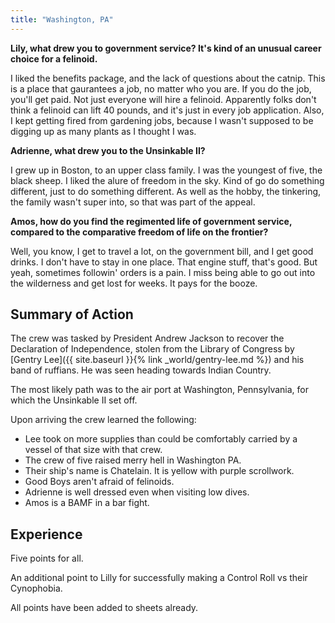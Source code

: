 ```yaml
---
title: "Washington, PA"
---
```


**Lily, what drew you to government service?  It's kind of an unusual career choice for a felinoid.**

I liked the benefits package, and the lack of questions about the catnip.  This is a place that gaurantees a job, no matter who you are.  If you do the job, you'll get paid.  Not just everyone will hire a felinoid.  Apparently folks don't think a felinoid can lift 40 pounds, and it's just in every job application.  Also, I kept getting fired from gardening jobs, because I wasn't supposed to be digging up as many plants as I thought I was.

**Adrienne, what drew you to the Unsinkable II?**

I grew up in Boston, to an upper class family.  I was the youngest of five, the black sheep.  I liked the alure of freedom in the sky.  Kind of go do something different, just to do something different.  As well as the hobby, the tinkering, the family wasn't super into, so that was part of the appeal.

**Amos, how do you find the regimented life of government service, compared to the comparative freedom of life on the frontier?**

Well, you know, I get to travel a lot, on the government bill, and I get good drinks.  I don't have to stay in one place.  That engine stuff, that's good.  But yeah, sometimes followin' orders is a pain.  I miss being able to go out into the wilderness and get lost for weeks.  It pays for the booze.

## Summary of Action

The crew was tasked by President Andrew Jackson to recover the Declaration of Independence, stolen from the Library of Congress by [Gentry Lee]({{ site.baseurl }}{% link _world/gentry-lee.md %}) and his band of ruffians.  He was seen heading towards Indian Country.

The most likely path was to the air port at Washington, Pennsylvania, for which the Unsinkable II set off.

Upon arriving the crew learned the following:
 - Lee took on more supplies than could be comfortably carried by a vessel of that size with that crew.
 - The crew of five raised merry hell in Washington PA.
 - Their ship's name is Chatelain.  It is yellow with purple scrollwork.
 - Good Boys aren't afraid of felinoids.
 - Adrienne is well dressed even when visiting low dives.
 - Amos is a BAMF in a bar fight.

## Experience

Five points for all.

An additional point to Lilly for successfully making a Control Roll vs their Cynophobia.

All points have been added to sheets already.

